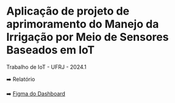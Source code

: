 # Aplicação de projeto de aprimoramento do Manejo da Irrigação por Meio de Sensores Baseados em IoT
Trabalho de IoT - UFRJ - 2024.1

➡️ Relatório

➡️ [Figma do Dashboard](https://www.figma.com/design/3AM8ze09GQPw2YzfN0RoMN/Dashboard---IOT?node-id=0-61&t=V9LapBhLe2iiT9X9-0)
